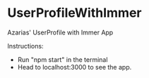 # UserProfileWithImmer
 Azarias' UserProfile with Immer App

Instructions:
- Run "npm start" in the terminal
- Head to localhost:3000 to see the app.

